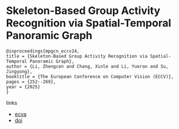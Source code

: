 # Skeleton-Based Group Activity Recognition via Spatial-Temporal Panoramic Graph

```
@inproceedings{mpgcn_eccv24,
title = {Skeleton-Based Group Activity Recognition via Spatial-Temporal Panoramic Graph},
author = {Li, Zhengcen and Chang, Xinle and Li, Yueran and Su, Jingyong},
booktitle = {The European Conference on Computer Vision (ECCV)},
pages = {252--269},
year = {2025}
}
```

links
- [ecva](https://www.ecva.net/papers/eccv_2024/papers_ECCV/html/7657_ECCV_2024_paper.php)
- [doi](https://link.springer.com/chapter/10.1007/978-3-031-73202-7_15)
